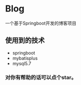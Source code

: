 # Blog
一个基于Springboot开发的博客项目
## 使用到的技术
- springboot
- mybatisplus
- mysql5.7

### 对你有帮助的话可以点个star。

